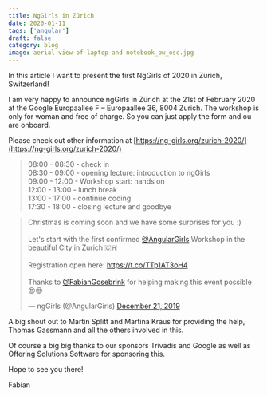 ```yaml
---
title: NgGirls in Zürich
date: 2020-01-11
tags: ['angular']
draft: false
category: blog
image: aerial-view-of-laptop-and-notebook_bw_osc.jpg
---
```


In this article I want to present the first NgGirls of 2020 in Zürich, Switzerland!

I am very happy to announce ngGirls in Zürich at the 21st of February 2020 at the Google Europaallee F – Europaallee 36, 8004 Zurich. The workshop is only for woman and free of charge. So you can just apply the form and ou are onboard.

Please check out other information at [https://ng-girls.org/zurich-2020/](https://ng-girls.org/zurich-2020/)

> 08:00 - 08:30 - check in<br/>
> 08:30 - 09:00 - opening lecture: introduction to ngGirls<br/>
> 09:00 - 12:00 - Workshop start: hands on<br/>
> 12:00 - 13:00 - lunch break<br/>
> 13:00 - 17:00 - continue coding<br/>
> 17:30 - 18:00 - closing lecture and goodbye

<blockquote class="twitter-tweet" data-partner="tweetdeck"><p lang="en" dir="ltr">Christmas is coming soon and we have some surprises for you :)<br><br>Let&#39;s start with the first confirmed <a href="https://twitter.com/AngularGirls?ref_src=twsrc%5Etfw">@AngularGirls</a> Workshop in the beautiful City in Zurich 🇨🇭<br><br>Registration open here: <a href="https://t.co/TTp1AT3oH4">https://t.co/TTp1AT3oH4</a><br><br>Thanks to <a href="https://twitter.com/FabianGosebrink?ref_src=twsrc%5Etfw">@FabianGosebrink</a> for helping making this event possible 😍😍</p>&mdash; ngGirls (@AngularGirls) <a href="https://twitter.com/AngularGirls/status/1208421681649328128?ref_src=twsrc%5Etfw">December 21, 2019</a></blockquote>
<script async src="https://platform.twitter.com/widgets.js" charset="utf-8"></script>

A big shout out to Martin Splitt and Martina Kraus for providing the help, Thomas Gassmann and all the others involved in this.

Of course a big big thanks to our sponsors Trivadis and Google as well as Offering Solutions Software for sponsoring this.

Hope to see you there!

Fabian
